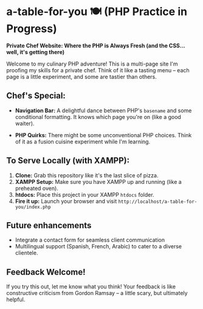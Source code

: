 # a-table-for-you 🍽️ (PHP Practice in Progress)

**Private Chef Website: Where the PHP is Always Fresh (and the CSS... well, it's getting there)**

Welcome to my culinary PHP adventure! This is a multi-page site I'm proofing my skills for a private chef. Think of it like a tasting menu – each page is a little experiment, and some are tastier than others.

## Chef's Special:

- **Navigation Bar:** A delightful dance between PHP's `basename` and some conditional formatting. It knows which page you're on (like a good waiter).

- **PHP Quirks:** There might be some unconventional PHP choices. Think of it as a fusion cuisine experiment while I'm learning.

## To Serve Locally (with XAMPP):

1.  **Clone:** Grab this repository like it's the last slice of pizza.
2.  **XAMPP Setup:** Make sure you have XAMPP up and running (like a preheated oven).
3.  **htdocs:** Place this project in your XAMPP `htdocs` folder.
4.  **Fire it up:** Launch your browser and visit `http://localhost/a-table-for-you/index.php`

## Future enhancements

- Integrate a contact form for seamless client communication
- Multilingual support (Spanish, French, Arabic) to cater to a diverse clientele.

## Feedback Welcome!

If you try this out, let me know what you think! Your feedback is like constructive criticism from Gordon Ramsay – a little scary, but ultimately helpful.
